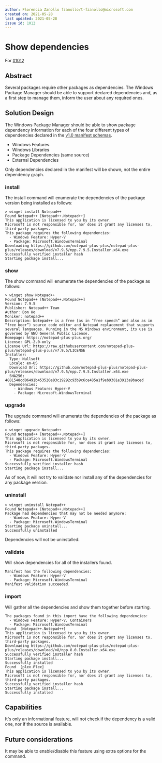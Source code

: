 ```yaml
---
author: Florencia Zanollo fzanollo/t-fzanollo@microsoft.com
created on: 2021-05-28
last updated: 2021-05-28
issue id: 1012
---
```


# Show dependencies

For [#1012](https://github.com/microsoft/winget-cli/issues/1012)

## Abstract
Several packages require other packages as dependencies. The Windows Package Manager should be able to support declared dependencies and, as a first step to manage them, inform the user about any required ones.

## Solution Design
The Windows Package Manager should be able to show package dependency information for each of the four different types of dependencies declared in the [v1.0 manifest schemas](https://github.com/microsoft/winget-cli/blob/master/schemas/JSON/manifests/v1.0.0/).

* Windows Features
* Windows Libraries
* Package Dependencies (same source)
* External Dependencies

Only dependencies declared in the manifest will be shown, not the entire dependency graph.

### install
The install command will enumerate the dependencies of the package version being installed as follows:
```
> winget install Notepad++
Found Notepad++ [Notepad++.Notepad++]
This application is licensed to you by its owner.
Microsoft is not responsible for, nor does it grant any licenses to, third-party packages.
This package requires the following dependencies:
  - Windows Feature: Hyper-V
  - Package: Microsoft.WindowsTerminal
Downloading https://github.com/notepad-plus-plus/notepad-plus-plus/releases/download/v7.9.5/npp.7.9.5.Installer.x64.exe
Successfully verified installer hash
Starting package install...
```

### show
The show command will enumerate the dependencies of the package as follows:
```
> winget show Notepad++
Found Notepad++ [Notepad++.Notepad++]
Version: 7.9.5
Publisher: Notepad++ Team
Author: Don Ho
Moniker: notepad++
Description: Notepad++ is a free (as in “free speech” and also as in “free beer”) source code editor and Notepad replacement that supports several languages. Running in the MS Windows environment, its use is governed by GNU General Public License.
Homepage: https://notepad-plus-plus.org/
License: GPL-2.0-only
License Url: https://raw.githubusercontent.com/notepad-plus-plus/notepad-plus-plus/v7.9.5/LICENSE
Installer:
  Type: Nullsoft
  Locale: en-US
  Download Url: https://github.com/notepad-plus-plus/notepad-plus-plus/releases/download/v7.9.5/npp.7.9.5.Installer.x64.exe
  SHA256: 4881548cd86491b453520e83c19292c93b9c6ce485a1f9eb9301e3913a9baced
  Dependencies:
    - Windows Feature: Hyper-V
    - Package: Microsoft.WindowsTerminal
```

### upgrade
The upgrade command will enumerate the dependencies of the package as follows:
```
> winget upgrade Notepad++
Found Notepad++ [Notepad++.Notepad++]
This application is licensed to you by its owner.
Microsoft is not responsible for, nor does it grant any licenses to, third-party packages.
This package requires the following dependencies:
  - Windows Feature: Hyper-V
  - Package: Microsoft.WindowsTerminal
Successfully verified installer hash
Starting package install...
```
As of now, it will not try to validate nor install any of the dependencies for any package version.

### uninstall
```
> winget uninstall Notepad++
Found Notepad++ [Notepad++.Notepad++]
Package had dependencies that may not be needed anymore:
  - Windows Feature: Hyper-V
  - Package: Microsoft.WindowsTerminal
Starting package uninstall...
Successfully uninstalled
```
Dependencies will not be uninstalled.

### validate
Will show dependencies for all of the installers found.
```
Manifest has the following dependencies:
  - Windows Feature: Hyper-V
  - Package: Microsoft.WindowsTerminal
Manifest validation succeeded.
```

### import
Will gather all the dependencies and show them together before starting.
```
The packages found in this import have the following dependencies:
  - Windows Feature: Hyper-V, Containers
  - Package: Microsoft.WindowsTerminal
Found  [Notepad++.Notepad++]
This application is licensed to you by its owner.
Microsoft is not responsible for, nor does it grant any licenses to, third-party packages.
Downloading https://github.com/notepad-plus-plus/notepad-plus-plus/releases/download/v8/npp.8.0.Installer.x64.exe
Successfully verified installer hash
Starting package install...
Successfully installed
Found  [plex.Plex]
This application is licensed to you by its owner.
Microsoft is not responsible for, nor does it grant any licenses to, third-party packages.
Successfully verified installer hash
Starting package install...
Successfully installed
```

## Capabilities
It's only an informational feature, will not check if the dependency is a valid one, nor if the source is available.

## Future considerations
It may be able to enable/disable this feature using extra options for the command.
